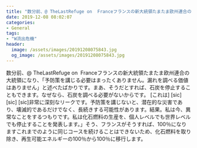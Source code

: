 ```yaml
---
title: "数分前、‪@ TheLastRefuge on ‬‬‬‬‬‬‬‬‬‬‬‬‬‬‬‬‬‬‬‬‬‬‬‬‬‬‬‬‬‬‬‬‬‬‬‬‬‬‬‬‬‬‬‬‬‬‬‬‬‬ Franceフランスの新大統領たまたま欧州連合の大統領になり、「予防策を講じる必要はまったくありません。"
date: 2019-12-08 08:02:07
categories:
- General
tags:
- "W流出危機"
header:
  image: /assets/images/20191208075843.jpg
  og_image: /assets/images/20191208075843.jpg
---
```


数分前、‪@ TheLastRefuge on ‬‬‬‬‬‬‬‬‬‬‬‬‬‬‬‬‬‬‬‬‬‬‬‬‬‬‬‬‬‬‬‬‬‬‬‬‬‬‬‬‬‬‬‬‬‬‬‬‬‬ Franceフランスの新大統領たまたま欧州連合の大統領になり、「予防策を講じる必要はまったくありません。漏れを調べる価値はありません」と述べたばかりです。まあ、そうだとすれば、石炭を停止することもできます。なぜなら、石炭を調べる必要がないからです。 [これは] [sic] [sic] [sic]非常に深刻なリークです。予防策を講じないと、潜在的な災害であり、壊滅的であるだけでなく、長続きする可能性があります。結果。私は今、異常なことをするつもりです。私は化石燃料の生産を、個人レベルでも世界レベルでも停止することを発表します。」そう、フランスがそうすれば、100％になりますこれまでのように同じコースを続けることはできないため、化石燃料を取り除き、再生可能エネルギーの100％から100％に移行します。

